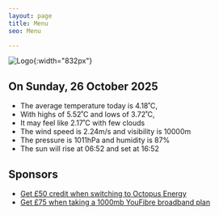 ```yaml
---
layout: page
title: Menu
seo: Menu

---
```


![Logo](/images/logo.jpg){:width="832px"}

<!-- weather_marker starts -->
## On Sunday, 26 October 2025

- The average temperature today is 4.18˚C,
- With highs of 5.52˚C and lows of 3.72˚C,
- It may feel like 2.17˚C with few clouds
- The wind speed is 2.24m/s and visibility is 10000m
- The pressure is 1011hPa and humidity is 87%
- The sun will rise at 06:52 and set at 16:52

<!-- weather_marker ends -->

## Sponsors

- [Get £50 credit when switching to Octopus Energy](https://bit.ly/3oD1nnS)
- [Get £75 when taking a 1000mb YouFibre broadband plan](https://aklam.io/91zWhU?)
